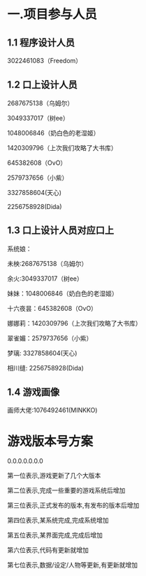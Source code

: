 # 一.项目参与人员
## 1.1 程序设计人员
3022461083（Freedom）
## 1.2 口上设计人员
2687675138（乌姆尔）

3049337017（树ee）

1048006846（奶白色的老湿姬）

1420309796（上次我们攻略了大书库）

645382608（OvO）

2579737656（小紫）

3327858604(天心)

2256758928(Dida)
## 1.3 口上设计人员对应口上
系统娘：

未柍:2687675138（乌姆尔）

余火:3049337017（树ee）

妹妹：1048006846（奶白色的老湿姬）

十六夜昙：645382608（OvO）

娜娜莉：1420309796（上次我们攻略了大书库）

翠雀媚：2579737656（小紫）

梦璃: 3327858604(天心)

相川缝: 2256758928(Dida)
## 1.4 游戏画像

画师大佬:1076492461(MINKKO)

# 游戏版本号方案
0.0.0.0.0.0.0

第一位表示,游戏更新了几个大版本

第二位表示,完成一些重要的游戏系统后增加 

第三位表示,正式发布的版本,有发布的版本后增加 

第四位表示,某系统完成,完成系统增加 

第五位表示,某界面完成,完成后增加 

第六位表示,代码有更新就增加 

第七位表示,数据/设定/人物等更新,有更新就增加
